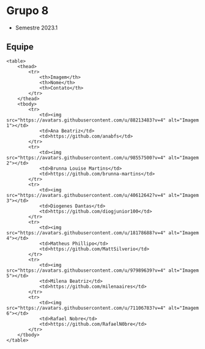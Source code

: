 # Grupo 8 
- Semestre 2023.1


## Equipe

	<table>
		<thead>
			<tr>
				<th>Imagem</th>
				<th>Nome</th>
				<th>Contato</th>
			</tr>
		</thead>
		<tbody>
			<tr>
				<td><img src="https://avatars.githubusercontent.com/u/88213483?v=4" alt="Imagem 1"></td>
				<td>Ana Beatriz</td>
				<td>https://github.com/anabfs</td>
			</tr>
			<tr>
				<td><img src="https://avatars.githubusercontent.com/u/98557500?v=4" alt="Imagem 2"></td>
				<td>Brunna Louise Martins</td>
				<td>https://github.com/brunna-martins</td>
			</tr>
			<tr>
				<td><img src="https://avatars.githubusercontent.com/u/40612642?v=4" alt="Imagem 3"></td>
				<td>Diogenes Dantas</td>
				<td>https://github.com/diogjunior100</td>
			</tr>
			<tr>
				<td><img src="https://avatars.githubusercontent.com/u/18178688?v=4" alt="Imagem 4"></td>
				<td>Matheus Phillipo</td>
				<td>https://github.com/MattSilverio</td>
			</tr>
			<tr>
				<td><img src="https://avatars.githubusercontent.com/u/97989639?v=4" alt="Imagem 5"></td>
				<td>Milena Beatriz</td>
				<td>https://github.com/milenaaires</td>
			</tr>
			<tr>
				<td><img src="https://avatars.githubusercontent.com/u/71106783?v=4" alt="Imagem 6"></td>
				<td>Rafael Nobre</td>
				<td>https://github.com/RafaelN0bre</td>
			</tr>
		</tbody>
	</table>
